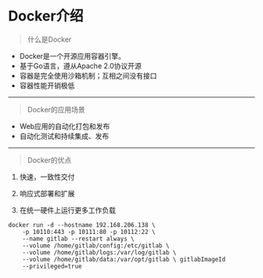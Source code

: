 #	Docker介绍

> 什么是Docker

* Docker是一个开源应用容器引擎。
* 基于Go语言，遵从Apache 2.0协议开源
* 容器是完全使用沙箱机制；互相之间没有接口
* 容器性能开销极低

-----



> Docker的应用场景

* Web应用的自动化打包和发布
* 自动化测试和持续集成、发布

---



> Docker的优点

1. 快速，一致性交付

2. 响应式部署和扩展

3. 在统一硬件上运行更多工作负载



```shell
docker run -d --hostname 192.168.206.138 \
	-p 10110:443 -p 10111:80 -p 10112:22 \
	--name gitlab --restart always \
	--volume /home/gitlab/config:/etc/gitlab \
	--volume /home/gitlab/logs:/var/log/gitlab \
	--volume /home/gitlab/data:/var/opt/gitlab \ gitlabImageId
	--privileged=true
```

